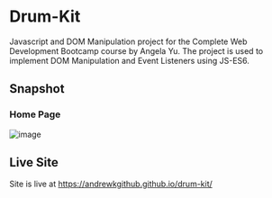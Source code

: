 # Drum-Kit
Javascript and DOM Manipulation project for the Complete Web Development Bootcamp course by Angela Yu. The project is used to implement DOM Manipulation and Event Listeners using JS-ES6.

## Snapshot

### Home Page
![image](https://github.com/user-attachments/assets/ddd592df-5d8f-44ae-9c0d-0f33d5578be8)

## Live Site
Site is live at https://andrewkgithub.github.io/drum-kit/
